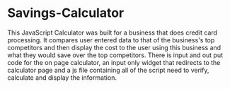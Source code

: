 # Savings-Calculator
This JavaScript Calculator was built for a business that does credit card processing. 
It compares user entered data to that of the business's top competitors and then display the cost to the user using this business and what they would save over the top competitors.
There is input and out put code for the on page calculator, an input only widget that redirects to the calculator page and a js file containing all of the script need to verify, calculate and display the information.
